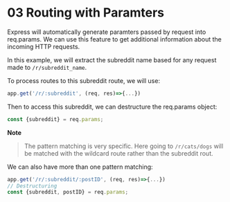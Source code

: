 # 03 Routing with Paramters
Express will automatically generate paramters passed by request into req.params. 
We can use this feature to get additional information about the incoming HTTP requests. 

In this example, we will extract the subreddit name based for any request made to `/r/subreddit_name`. 

To process routes to this subreddit route, we will use: 
```javascript
app.get('/r/:subreddit', (req, res)=>{...}) 
```

Then to access this subreddit, we can destructure the req.params object: 
```javascript
const {subreddit} = req.params; 
```
**Note**
>The pattern matching is very specific. Here going to `/r/cats/dogs` will be matched with the wildcard route rather than the subreddit rout. 

We can also have more than one pattern matching: 
```javascript
app.get('/r/:subreddit/:postID', (req, res)=>{...}) 
// Destructuring
const {subreddit, postID} = req.params; 
```

